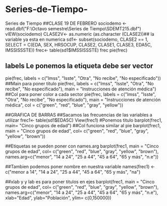# Series-de-Tiempo-
Series de Tiempo
##CLASE 19 DE FEBRERO
sociodemo <- read.dbf("F:\\Octavo semestre\\Series de Tiempo\\SDEMT215.dbf")
vIEW(sociodemo)
CLASE2V<- as.numeric (as.character (CLASE2))## la variable ya esta en numerica
sd1<- subset(sociodemo, CLASE2 == 1, SELECT = C(EDA, SEX, HRSOCUP, CLASE2, CLASE1, CLASE3, EDA5C, IMSSISSSTE))
frec<- table(sd1$IMSSISSSTE)
frec
pie(frec)
## labels Le ponemos la etiqueta debe ser vector 
pie(frec, labels = c("Imss", "Isste", "Otra", "No recibe", "No especificado"))
##Main para poner titulo
pie(frec, labels = c("Imss", "Isste", "Otra", "No recibe", "No especificado"), 
    main = "Instrucciones de atención médica")
##Col para poner color a cada sector 
pie(frec, labels = c("Imss", "Isste", "Otra", "No recibe", "No especificado"), 
    main = "Instrucciones de atención médica",
    col = c("green", "red", "blue", "gray", "yellow"))

##GRAFICA DE BARRAS
##Sacamos las frecuencias de las variables a utilizar
frec1<- table(sd1$EDA5C)
View(frec1)
#Ponemos titulo
barplot(frec1, main= "Cinco grupos de edad")
##Col funciona similar al pie
barplot(frec1, main = "Cinco grupos de edad", 
        col= c("green", "red", "blue", "gray", "yellow", "brown"))

##Etiquetas se pueden poner con names.arg
barplot(frec1, main = "Cinco grupos de edad", 
        col= c("green", "red", "blue", "gray", "yellow", "brown"),
        names.arg=c("menor", "14 a 24", "25 a 44", "45 a 64", "65 y más", "n.e"))

##Tambien podemos poner nombre en nuestra variable
names(frec1) <- c("menor a 14", "14 a 24", "25 a 44", "45 a 64", "65 y más", "na")


##xlab y y lab es para poner titulos en ejes
barplot(frec1, main = "Cinco grupos de edad", 
        col= c("green", "red", "blue", "gray", "yellow", "brown"),
        names.arg=c("menor", "14 a 24", "25 a 44", "45 a 64", "65 y más", "n.e"),
        xlab="Edad", ylab="Población", ylim= c(0,150000))
